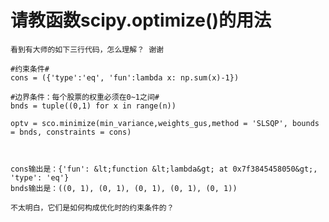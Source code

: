 # 请教函数scipy.optimize()的用法

    看到有大师的如下三行代码，怎么理解？ 谢谢
 
    #约束条件#
    cons = ({'type':'eq', 'fun':lambda x: np.sum(x)-1})
    
    #边界条件：每个股票的权重必须在0~1之间#
    bnds = tuple((0,1) for x in range(n))
    
    optv = sco.minimize(min_variance,weights_gus,method = 'SLSQP', bounds = bnds, constraints = cons)
    
    
    
    cons输出是：{'fun': &lt;function &lt;lambda&gt; at 0x7f3845458050&gt;, 'type': 'eq'}
    bnds输出是：((0, 1), (0, 1), (0, 1), (0, 1), (0, 1))
    
    不太明白，它们是如何构成优化时的约束条件的？
    